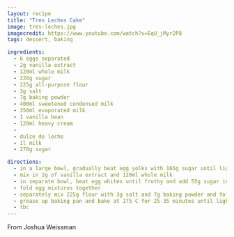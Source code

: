 ```yaml
---
layout: recipe
title: "Tres Leches Cake"
image: tres-leches.jpg
imagecredit: https://www.youtube.com/watch?v=EqU_jMyr2P8
tags: dessert, baking

ingredients:
  - 6 eggs separated
  - 2g vanilla extract
  - 120ml whole milk
  - 220g sugar
  - 225g all-purpose flour
  - 3g salt
  - 7g baking powder
  - 400ml sweetened condensed milk
  - 350ml evaporated milk
  - 1 vanilla bean
  - 120ml heavy cream
  -
  - dulce de leche
  - 1l milk
  - 270g sugar

directions:
  - in a large bowl, gradually beat egg yolks with 165g sugar until light and creamy
  - mix in 2g of vanilla extract and 120ml whole milk
  - in separate bowl, beat egg whites until frothy and add 55g sugar in batches
  - fold egg mixtures together
  - separately mix 225g flour with 3g salt and 7g baking powder and fold together into the egg mixture dough
  - grease up baking pan and bake at 175 C for 25-35 minutes until lightly brown
  - tbc
---
```


From Joshua Weissman
